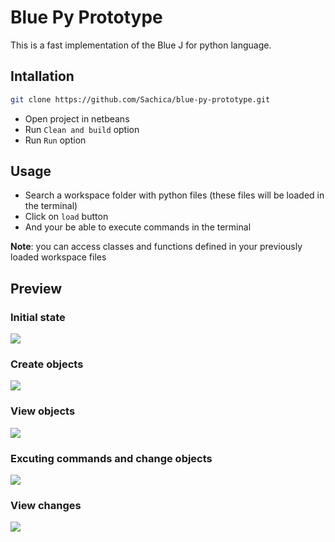 # Blue Py Prototype

This is a fast implementation of the Blue J for python language.

## Intallation

```bash
git clone https://github.com/Sachica/blue-py-prototype.git
```

- Open project in netbeans
- Run ```Clean and build``` option
- Run ```Run``` option

## Usage

- Search a workspace folder with python files (these files will be loaded in the terminal)
- Click on ```load``` button
- And your be able to execute commands in the terminal

<strong>Note</strong>: you can access classes and functions defined in your previously loaded workspace files

## Preview

### Initial state
<img src="https://github.com/Sachica/blue-py-prototype/blob/master/imgs/1.PNG">

### Create objects
<img src="https://github.com/Sachica/blue-py-prototype/blob/master/imgs/2.PNG">

### View objects
<img src="https://github.com/Sachica/blue-py-prototype/blob/master/imgs/3.PNG">

### Excuting commands and change objects
<img src="https://github.com/Sachica/blue-py-prototype/blob/master/imgs/4.PNG">

### View changes
<img src="https://github.com/Sachica/blue-py-prototype/blob/master/imgs/5.PNG">
